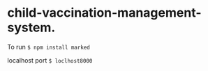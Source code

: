 # child-vaccination-management-system.

To run 
`$ npm install marked`

localhost port
`$ loclhost8000`
